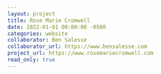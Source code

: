 ```yaml
---
layout: project
title: Rose Marie Cromwell
date: 2022-01-01 00:00:00 -0500
categories: website
collaborator: Ben Salesse
collaborator_url: https://www.bensalesse.com
project_url: https://www.rosemariecromwell.com
read_only: true
---
```


